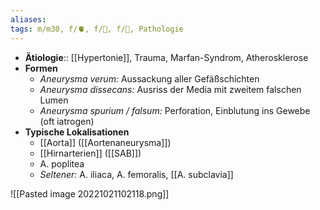 ```yaml
---
aliases: 
tags: m/m30, f/🫀, f/🔪, f/🧠, Pathologie
---
```

- **Ätiologie**:: [[Hypertonie]], Trauma, Marfan-Syndrom, Atherosklerose
- **Formen**
	- *Aneurysma verum:* Aussackung aller Gefäßschichten
	- *Aneurysma dissecans:* Ausriss der Media mit zweitem falschen Lumen
	- *Aneurysma spurium / falsum:* Perforation, Einblutung ins Gewebe (oft iatrogen)
- **Typische Lokalisationen**
	- [[Aorta]] ([[Aortenaneurysma]])
	- [[Hirnarterien]] ([[SAB]])
	- A. poplitea
	- *Seltener:* A. iliaca, A. femoralis, [[A. subclavia]]

![[Pasted image 20221021102118.png]]